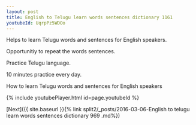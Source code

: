 ```yaml
---
layout: post
title: English to Telugu learn words sentences dictionary 1161 
youtubeId: UqrpPz5WDOo
---
```

 
 
Helps to learn Telugu words and sentences for English speakers.

Opportunitiy to repeat the words sentences. 

Practice Telugu language. 
 
10 minutes practice every day. 
 
How to learn Telugu words and sentences for English speakers 
 
{% include youtubePlayer.html id=page.youtubeId %}
 
 
[Next]({{ site.baseurl }}{% link  split2/_posts/2016-03-06-English to telugu learn words sentences dictionary 969 .md%})
 
